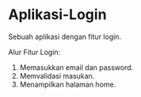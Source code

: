 # Aplikasi-Login
Sebuah aplikasi dengan fitur login.

Alur Fitur Login:  
1. Memasukkan email dan password.  
2. Memvalidasi masukan.  
3. Menampilkan halaman home.  
